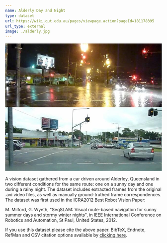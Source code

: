 ```yaml
---
name: Alderly Day and Night
type: dataset
url: https://wiki.qut.edu.au/pages/viewpage.action?pageId=181178395
url_type: external
image: ./alderly.jpg
---
```


<p align="center"><img src="./alderly.jpg" alt="Alderley day and night sample image"/></p>

A vision dataset gathered from a car driven around Alderley, Queensland in two different conditions for the same route: one on a sunny day and one during a rainy night. The dataset includes extracted frames from the original .avi video files, as well as manually ground-truthed frame correspondences. The dataset was first used in the ICRA2012 Best Robot Vision Paper:

M. Milford, G. Wyeth, "SeqSLAM: Visual route-based navigation for sunny summer days and stormy winter nights", in IEEE International Conference on Robotics and Automation, St Paul, United States, 2012.

If you use this dataset please cite the above paper. BibTeX, Endnote, RefMan and CSV citation options available by [clicking here](http://scholar.google.com/citations?hl=en&user=TDSmCKgAAAAJ&citation_for_view=TDSmCKgAAAAJ:j3f4tGmQtD8C&view_op=view_citation).
